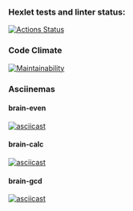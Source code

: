### Hexlet tests and linter status:
[![Actions Status](https://github.com/SvetlanaPolunina/fullstack-javascript-project-44/actions/workflows/hexlet-check.yml/badge.svg)](https://github.com/SvetlanaPolunina/fullstack-javascript-project-44/actions)
### Code Climate
[![Maintainability](https://qlty.sh/badges/c7b1eb40-41d6-44f6-8d30-304318540297/maintainability.png)](https://qlty.sh/gh/SvetlanaPolunina/projects/fullstack-javascript-project-44)
### Asciinemas
#### brain-even
[![asciicast](https://asciinema.org/a/715112.svg)](https://asciinema.org/a/715112)
#### brain-calc
[![asciicast](https://asciinema.org/a/715116.svg)](https://asciinema.org/a/715116)
#### brain-gcd
[![asciicast](https://asciinema.org/a/715288.svg)](https://asciinema.org/a/715288)
